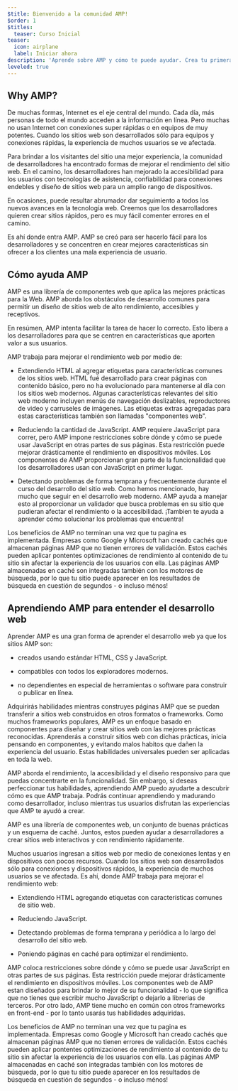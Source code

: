 ```yaml
---
$title: Bienvenido a la comunidad AMP!
$order: 1
$titles:
  teaser: Curso Inicial
teaser:
  icon: airplane
  label: Iniciar ahora
description: 'Aprende sobre AMP y cómo te puede ayudar. Crea tu primera página con AMP!'
leveled: true
---
```


## Why AMP?

De muchas formas, Internet es el eje central del mundo. Cada día, más personas de todo el mundo acceden a la información en línea. Pero muchas no usan Internet con conexiones super rápidas o en equipos de muy potentes. Cuando los sitios web son desarrollados sólo para equipos y conexiones rápidas, la experiencia de muchos usuarios se ve afectada.

Para brindar a los visitantes del sitio una mejor experiencia, la comunidad de desarrolladores ha encontrado formas de mejorar el rendimiento del sitio web. En el camino, los desarrolladores han mejorado la accesibilidad para los usuarios con tecnologías de asistencia, confiabilidad para conexiones endebles y diseño de sitios web para un amplio rango de dispositivos.

En ocasiones, puede resultar abrumador dar seguimiento a todos los nuevos avances en la tecnología web. Creemos que los desarrolladores quieren crear sitios rápidos, pero es muy fácil comenter errores en el camino.

Es ahí donde entra AMP. AMP se creó para ser hacerlo fácil para los desarrolladores y se concentren en crear mejores características sin ofrecer a los clientes una mala experiencia de usuario.

## Cómo ayuda AMP

AMP es una librería de componentes web que aplica las mejores prácticas para la Web. AMP aborda los obstáculos de desarrollo comunes para permitir un diseño de sitios web de alto rendimiento, accesibles y receptivos.

En resúmen, AMP intenta facilitar la tarea de hacer lo correcto. Esto libera a los desarrolladores para que se centren en características que aporten valor a sus usuarios.

AMP trabaja para mejorar el rendimiento web por medio de:

- Extendiendo HTML al agregar etiquetas para características comunes de los sitios web. HTML fué desarrollado para crear páginas con contenido básico, pero no ha evolucionado para mantenerse al día con los sitios web modernos. Algunas características relevantes del sitio web moderno incluyen menús de navegación deslizables, reproductores de video y carruseles de imágenes. Las etiquetas extras agregadas para estas características también son llamadas "componentes web".

- Reduciendo la cantidad de JavaScript. AMP requiere JavaScript para correr, pero AMP impone restricciones sobre dónde y cómo se puede usar JavaScript en otras partes de sus páginas. Esta restricción puede mejorar drásticamente el rendimiento en dispositivos móviles. Los componentes de AMP proporcionan gran parte de la funcionalidad que los desarrolladores usan con JavaScript en primer lugar.

- Detectando problemas de forma temprana y frecuentemente durante el curso del desarrollo del sitio web. Como hemos mencionado, hay mucho que seguir en el desarrollo web moderno. AMP ayuda a manejar esto al proporcionar un validador que busca problemas en su sitio que pudieran afectar el rendimiento o la accesibilidad. ¡Tambien te ayuda a aprender cómo solucionar los problemas que encuentra!

Los beneficios de AMP no terminan una vez que tu pagina es implementada. Empresas como Google y Microsoft han creado cachés que almacenan páginas AMP que no tienen errores de validación. Estos cachés pueden aplicar pontentes optimizaciones de rendimiento al contenido de tu sitio sin afectar la experiencia de los usuarios con ella. Las páginas AMP almacenadas en caché son integradas también con los motores de búsqueda, por lo que tu sitio puede aparecer en los resultados de búsqueda en cuestión de segundos - o incluso ménos! 

## Aprendiendo AMP para entender el desarrollo web

Aprender AMP es una gran forma de aprender el desarrollo web ya que los sitios AMP son:

- creados usando estándar HTML, CSS y JavaScript.

- compatibles con todos los exploradores modernos.

- no dependientes en especial de herramientas o software para construir o publicar en línea.

Adquirirás habilidades mientras construyes páginas AMP que se puedan transferir a sitios web construidos en otros formatos o frameworks. Como muchos frameworks populares, AMP es un enfoque basado en componentes para diseñar y crear sitios web con las mejores prácticas reconocidas. Aprenderás a construir sitios web con dichas prácticas, inicia pensando en componentes, y evitando malos habitos que dañen la experiencia del usuario. Estas habilidades universales pueden ser aplicadas en toda la web.

AMP aborda el rendimiento, la accesibilidad y el diseño responsivo para que puedas concentrarte en la funcionalidad. Sin embargo, si deseas perfeccionar tus habilidades, aprendiendo AMP puedo ayudarte a descubrir cómo es que AMP trabaja. Podrás continuar aprendiendo y madurando como desarrollador, incluso mientras tus usuarios disfrutan las experiencias que AMP te ayudó a crear.

AMP es una librería de componentes web, un conjunto de buenas prácticas y un esquema de caché. Juntos, estos pueden ayudar a desarrolladores a crear sitios web interactivos y con rendimiento rápidamente.

Muchos usuarios ingresan a sitios web por medio de conexiones lentas y en dispositivos con pocos recursos. Cuando los sitios web son desarrollados sólo para conexiones y dispositivos rápidos, la experiencia de muchos usuarios se ve afectada. Es ahí, donde AMP trabaja para mejorar el rendimiento web:

- Extendiendo HTML agregando etiquetas con características comunes de sitio web.

- Reduciendo JavaScript.

- Detectando problemas de forma temprana y periódica a lo largo del desarrollo del sitio web.

- Poniendo páginas en caché para optimizar el rendimiento.

AMP coloca restricciones sobre dónde y cómo se puede usar JavaScript en otras partes de sus páginas. Esta restricción puede mejorar drásticamente el rendimiento en dispositivos móviles. Los componentes web de AMP estan diseñados para brindar lo mejor de su funcionalidad - lo que significa que no tienes que escribir mucho JavaScript o dejarlo a librerias de terceros. Por otro lado, AMP tiene mucho en común con otros frameworks en front-end - por lo tanto usarás tus habilidades adquiridas.

Los beneficios de AMP no terminan una vez que tu pagina es implementada. Empresas como Google y Microsoft han creado cachés que almacenan páginas AMP que no tienen errores de validación. Estos cachés pueden aplicar pontentes optimizaciones de rendimiento al contenido de tu sitio sin afectar la experiencia de los usuarios con ella. Las páginas AMP almacenadas en caché son integradas también con los motores de búsqueda, por lo que tu sitio puede aparecer en los resultados de búsqueda en cuestión de segundos - o incluso ménos! 
